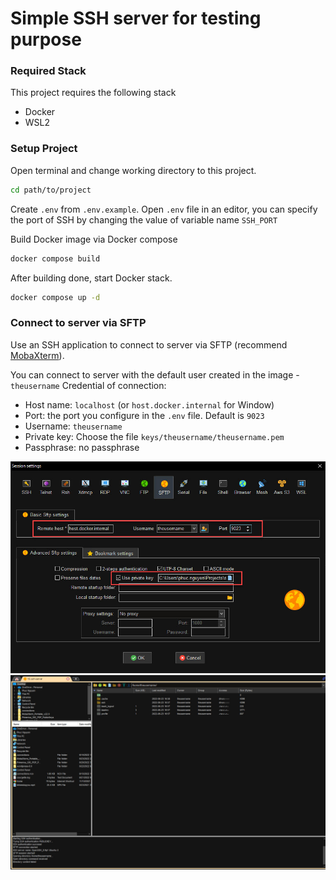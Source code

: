 # Simple SSH server for testing purpose

### Required Stack
This project requires the following stack
- Docker
- WSL2

### Setup Project

Open terminal and change working directory to this project.
```bash
cd path/to/project
```
Create `.env` from `.env.example`. Open `.env` file in an editor, you can specify the port of SSH by changing the value of variable name `SSH_PORT`

Build Docker image via Docker compose
```bash
docker compose build
```
After building done, start Docker stack.
```bash
docker compose up -d
```

### Connect to server via SFTP
Use an SSH application to connect to server via SFTP (recommend [MobaXterm](https://mobaxterm.mobatek.net/download-home-edition.html)).

You can connect to server with the default user created in the image - `theusername`
Credential of connection:
- Host name: `localhost` (or `host.docker.internal` for Window)
- Port: the port you configure in the `.env` file. Default is `9023`
- Username: `theusername`
- Private key: Choose the file `keys/theusername/theusername.pem`
- Passphrase: no passphrase

![Setup Connection](/assets/sftp-connection.jpg)
![Good Connection](/assets/good-connection.jpg)